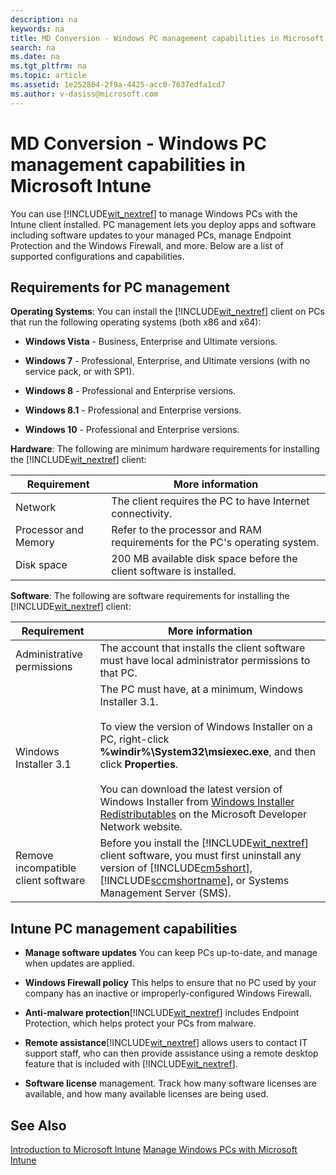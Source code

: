 ```yaml
---
description: na
keywords: na
title: MD Conversion - Windows PC management capabilities in Microsoft Intune
search: na
ms.date: na
ms.tgt_pltfrm: na
ms.topic: article
ms.assetid: 1e252864-2f9a-4425-acc0-7637edfa1cd7
ms.author: v-dasiss@microsoft.com
---
```

# MD Conversion - Windows PC management capabilities in Microsoft Intune
You can use [!INCLUDE[wit_nextref](../Token/wit_nextref_md.md)] to manage Windows PCs with the Intune client installed. PC management lets you deploy apps and software including software updates to your managed PCs, manage Endpoint Protection and the Windows Firewall, and more.  Below are a list of supported configurations and capabilities.

## <a name="BKMK_ClientReqs"></a>Requirements for PC management
**Operating Systems**: 
You can install the [!INCLUDE[wit_nextref](../Token/wit_nextref_md.md)] client on PCs that run the following operating systems (both x86 and x64):

-   **Windows Vista** - Business, Enterprise and Ultimate versions.

-   **Windows 7** - Professional, Enterprise, and Ultimate versions (with no service pack, or with SP1).

-   **Windows 8** - Professional and Enterprise versions.

-   **Windows 8.1** - Professional and Enterprise versions.

-   **Windows 10** - Professional and Enterprise versions.

**Hardware**:
The following are minimum hardware requirements for installing the [!INCLUDE[wit_nextref](../Token/wit_nextref_md.md)] client:

|Requirement|More information|
|---------------|--------------------|
|Network|The client requires the PC to have Internet connectivity.|
|Processor and Memory|Refer to the processor and RAM requirements for the PC's operating system.|
|Disk space|200 MB available disk space before the client software is installed.|
**Software**: 
The following are software requirements for installing the [!INCLUDE[wit_nextref](../Token/wit_nextref_md.md)] client:

|Requirement|More information|
|---------------|--------------------|
|Administrative permissions|The account that installs the client software must have local administrator permissions to that PC.|
|Windows Installer 3.1|The PC must have, at a minimum, Windows Installer 3.1.<br /><br />To view the version of Windows Installer on a PC, right-click **%windir%\System32\msiexec.exe**, and then click **Properties**.<br /><br />You can download the latest version of Windows Installer from [Windows Installer Redistributables](http://go.microsoft.com/fwlink/?LinkID=234258) on the Microsoft Developer Network website.|
|Remove incompatible client software|Before you install the [!INCLUDE[wit_nextref](../Token/wit_nextref_md.md)] client software, you must first uninstall any version of [!INCLUDE[cm5short](../Token/cm5short_md.md)], [!INCLUDE[sccmshortname](../Token/sccmshortname_md.md)], or Systems Management Server (SMS).|

## <a name="WIT_Cap"></a>Intune PC management capabilities

-   **Manage software updates** You can keep PCs up-to-date, and manage when updates are applied.

-   **Windows Firewall policy** This helps to ensure that no PC used by your company has an inactive or improperly-configured Windows Firewall.

-   **Anti-malware protection**[!INCLUDE[wit_nextref](../Token/wit_nextref_md.md)] includes Endpoint Protection, which helps protect your PCs from malware.

-   **Remote assistance**[!INCLUDE[wit_nextref](../Token/wit_nextref_md.md)] allows users to contact IT support staff, who can then provide assistance using a remote desktop feature that is included with [!INCLUDE[wit_nextref](../Token/wit_nextref_md.md)].

-   **Software license** management.  Track how many software licenses are available, and how many available licenses are being used.

## See Also
[Introduction to Microsoft Intune](../Topic/Introduction_to_Microsoft_Intune.md)
[Manage Windows PCs with Microsoft Intune](../Topic/Manage_Windows_PCs_with_Microsoft_Intune.md)

